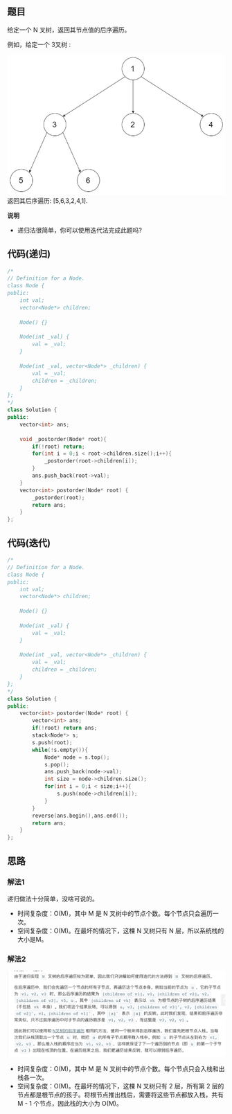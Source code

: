 ## 题目
给定一个 N 叉树，返回其节点值的后序遍历。

例如，给定一个 3叉树 :

![](static/589.png)
返回其后序遍历: [5,6,3,2,4,1].

**说明**
* 递归法很简单，你可以使用迭代法完成此题吗?

## 代码(递归)
```C++
/*
// Definition for a Node.
class Node {
public:
    int val;
    vector<Node*> children;

    Node() {}

    Node(int _val) {
        val = _val;
    }

    Node(int _val, vector<Node*> _children) {
        val = _val;
        children = _children;
    }
};
*/
class Solution {
public:
    vector<int> ans;
    
    void _postorder(Node* root){
        if(!root) return;
        for(int i = 0;i < root->children.size();i++){
            _postorder(root->children[i]);
        }
        ans.push_back(root->val);
    }
    vector<int> postorder(Node* root) {
        _postorder(root);
        return ans;
    }
};
```

## 代码(迭代)
```C++
/*
// Definition for a Node.
class Node {
public:
    int val;
    vector<Node*> children;

    Node() {}

    Node(int _val) {
        val = _val;
    }

    Node(int _val, vector<Node*> _children) {
        val = _val;
        children = _children;
    }
};
*/
class Solution {
public:
    vector<int> postorder(Node* root) {
        vector<int> ans;
        if(!root) return ans;
        stack<Node*> s;
        s.push(root);
        while(!s.empty()){
            Node* node = s.top();
            s.pop();
            ans.push_back(node->val);
            int size = node->children.size();
            for(int i = 0;i < size;i++){
                s.push(node->children[i]);
            }
        }
        reverse(ans.begin(),ans.end());
        return ans;
    }
};
```

## 思路

### 解法1

递归做法十分简单，没啥可说的。

* 时间复杂度：O(M)，其中 M 是 N 叉树中的节点个数。每个节点只会遍历一次。
* 空间复杂度：O(M)。在最坏的情况下，这棵 N 叉树只有 N 层，所以系统栈的大小是M。

### 解法2

![](static/590.png)

* 时间复杂度：O(M)，其中 M 是 N 叉树中的节点个数。每个节点只会入栈和出栈各一次。
* 空间复杂度：O(M)。在最坏的情况下，这棵 N 叉树只有 2 层，所有第 2 层的节点都是根节点的孩子。将根节点推出栈后，需要将这些节点都放入栈，共有 M - 1 个节点，因此栈的大小为 O(M)。
